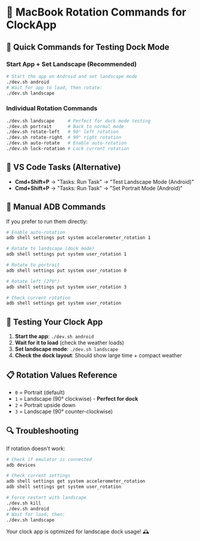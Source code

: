 # 🔄 MacBook Rotation Commands for ClockApp

## 🚀 **Quick Commands for Testing Dock Mode**

### **Start App + Set Landscape (Recommended)**

```bash
# Start the app on Android and set landscape mode
./dev.sh android
# Wait for app to load, then rotate:
./dev.sh landscape
```

### **Individual Rotation Commands**

```bash
./dev.sh landscape     # Perfect for dock mode testing
./dev.sh portrait      # Back to normal mode
./dev.sh rotate-left   # 90° left rotation
./dev.sh rotate-right  # 90° right rotation
./dev.sh auto-rotate   # Enable auto-rotation
./dev.sh lock-rotation # Lock current rotation
```

## 📱 **VS Code Tasks (Alternative)**

- **Cmd+Shift+P** → "Tasks: Run Task" → "Test Landscape Mode (Android)"
- **Cmd+Shift+P** → "Tasks: Run Task" → "Set Portrait Mode (Android)"

## 🔧 **Manual ADB Commands**

If you prefer to run them directly:

```bash
# Enable auto-rotation
adb shell settings put system accelerometer_rotation 1

# Rotate to landscape (dock mode)
adb shell settings put system user_rotation 1

# Rotate to portrait
adb shell settings put system user_rotation 0

# Rotate left (270°)
adb shell settings put system user_rotation 3

# Check current rotation
adb shell settings get system user_rotation
```

## 🎯 **Testing Your Clock App**

1. **Start the app**: `./dev.sh android`
2. **Wait for it to load** (check the weather loads)
3. **Set landscape mode**: `./dev.sh landscape`
4. **Check the dock layout**: Should show large time + compact weather

## 📋 **Rotation Values Reference**

- `0` = Portrait (default)
- `1` = Landscape (90° clockwise) - **Perfect for dock**
- `2` = Portrait upside down
- `3` = Landscape (90° counter-clockwise)

## 🔍 **Troubleshooting**

If rotation doesn't work:

```bash
# Check if emulator is connected
adb devices

# Check current settings
adb shell settings get system accelerometer_rotation
adb shell settings get system user_rotation

# Force restart with landscape
./dev.sh kill
./dev.sh android
# Wait for load, then:
./dev.sh landscape
```

Your clock app is optimized for landscape dock usage! 🕰️
